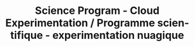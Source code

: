 ---
  creator:
    en: Government of Canada, Service Canada, Citizen Service Branch, Integrated Channel Management, Web Strategies and Product Management
    fr: Gouvernement du Canada, Service Canada, Direction générale de service aux citoyens, Gestion intégrée des modes de service, Gestion des stratégies et produits Web
  description:
    en: The Government of Canada website is a single point of access to all programs, services, departments, ministries and organizations of the Government of Canada.
    fr: Le site Web du gouvernement du Canada fournit un point d'accès complet à tous les programmes, services, départements, ministères et organismes du gouvernement du Canada.
  lang: en
  layout: splashpage
  pageclass: splash
  permalink: /
  section: message
  stylesheets:
    - href: "https://wet-boew.github.io/themes-dist/GCWeb/GCWeb/css/messages.min.css"
      #integrity: "sha384-ieXF8TlFIWR7tmx2r1qZTrSieCbLCTraxu/hTRWZKzum4jiv2vtalhp+kxa8/WHe"
      crossorigin: "anonymous"
  subject:
    en: Government of Canada, services
    fr: Gouvernement du Canada, services
  title: Science Program - Cloud Experimentation / Programme scientifique - experimentation nuagique
---